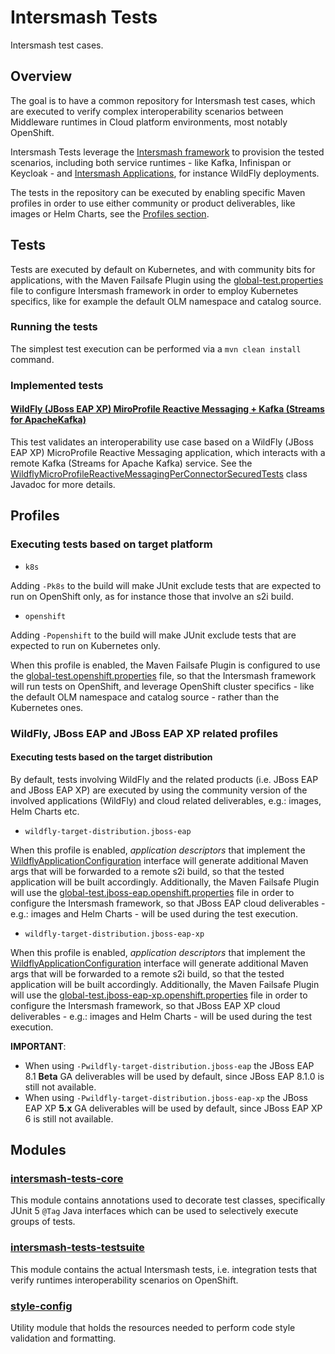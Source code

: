 # Intersmash Tests

Intersmash test cases.

## Overview

The goal is to have a common repository for Intersmash test cases, which are executed to verify complex interoperability 
scenarios between Middleware runtimes in Cloud platform environments, most notably OpenShift.

Intersmash Tests leverage the [Intersmash framework](https://github.com/Intersmash/intersmash) to provision the tested 
scenarios, including both service runtimes - like Kafka, Infinispan or Keycloak - and 
[Intersmash Applications](https://github.com/Intersmash/intersmash-applications), for instance WildFly deployments.

The tests in the repository can be executed by enabling specific Maven profiles in order to use either community or 
product deliverables, like images or Helm Charts, see the [Profiles section](#profiles).

## Tests

Tests are executed by default on Kubernetes, and with community bits for applications, with the Maven Failsafe Plugin 
using the [global-test.properties](global-test.properties) file to configure Intersmash framework in order to employ Kubernetes specifics, 
like for example the default OLM namespace and catalog source.

### Running the tests

The simplest test execution can be performed via a `mvn clean install` command.

### Implemented tests

#### [WildFly (JBoss EAP XP) MiroProfile Reactive Messaging + Kafka (Streams for ApacheKafka)](testsuite/wildfly-microprofile-reactive-messaging-kafka/src/test/java/org/jboss/intersmash/tests/wildfly/microprofile/reactive/messaging/kafka/WildflyMicroProfileReactiveMessagingPerConnectorSecuredIT.java)

This test validates an interoperability use case based on a WildFly (JBoss EAP XP) MicroProfile Reactive
Messaging application, which interacts with a remote Kafka (Streams for Apache Kafka) service.
See the [WildflyMicroProfileReactiveMessagingPerConnectorSecuredTests](testsuite/wildfly-microprofile-reactive-messaging-kafka/src/test/java/org/jboss/intersmash/tests/wildfly/microprofile/reactive/messaging/kafka/WildflyMicroProfileReactiveMessagingPerConnectorSecuredIT.java) class Javadoc for more details.

## Profiles

### Executing tests based on target platform

- `k8s`

Adding `-Pk8s` to the build will make JUnit exclude tests that are expected to run on OpenShift only, as for 
instance those that involve an s2i build.

- `openshift`

Adding `-Popenshift` to the build will make JUnit exclude tests that are expected to run on Kubernetes only. 

When this profile is enabled, the Maven Failsafe Plugin is configured to use the 
[global-test.openshift.properties](./global-test.openshift.properties) 
file, so that the Intersmash framework will run tests on OpenShift, and leverage OpenShift cluster specifics - like the 
default OLM namespace and catalog source - rather than the Kubernetes ones.

### WildFly, JBoss EAP and JBoss EAP XP related profiles

#### Executing tests based on the target distribution

By default, tests involving WildFly and the related products (i.e. JBoss EAP and JBoss EAP XP) are executed by using
the community version of the involved applications (WildFly) and cloud related deliverables, e.g.: images, Helm Charts
etc.

- `wildfly-target-distribution.jboss-eap`

When this profile is enabled, _application descriptors_ that implement the
[WildflyApplicationConfiguration](./core/src/main/java/org/jboss/intersmash/tests/wildfly/WildflyApplicationConfiguration.java)
interface will generate additional Maven args that will be forwarded to a remote s2i build, so that the tested
application will be built accordingly.
Additionally, the Maven Failsafe Plugin will use the 
[global-test.jboss-eap.openshift.properties](global-test.jboss-eap.openshift.properties)
file in order to configure the Intersmash framework, so that JBoss EAP cloud deliverables - e.g.: images and Helm 
Charts -  will be used during the test execution.


- `wildfly-target-distribution.jboss-eap-xp`

When this profile is enabled, _application descriptors_ that implement the
[WildflyApplicationConfiguration](./core/src/main/java/org/jboss/intersmash/tests/wildfly/WildflyApplicationConfiguration.java)
interface will generate additional Maven args that will be forwarded to a remote s2i build, so that the tested
application will be built accordingly.
Additionally, the Maven Failsafe Plugin will use the
[global-test.jboss-eap-xp.openshift.properties](global-test.jboss-eap-xp.openshift.properties)
file in order to configure the Intersmash framework, so that JBoss EAP XP cloud deliverables - e.g.: images and Helm
Charts -  will be used during the test execution.

**IMPORTANT**:
- When using `-Pwildfly-target-distribution.jboss-eap` the JBoss EAP 8.1 **Beta** GA deliverables will be used by default,
  since JBoss EAP 8.1.0 is still not available.
- When using `-Pwildfly-target-distribution.jboss-eap-xp` the JBoss EAP XP **5.x** GA deliverables will be used by default,
  since JBoss EAP XP 6 is still not available.

## Modules

### [intersmash-tests-core](./core)

This module contains annotations used to decorate test classes, specifically JUnit 5 `@Tag` Java interfaces which can be 
used to selectively execute groups of tests.

### [intersmash-tests-testsuite](./testsuite)

This module contains the actual Intersmash tests, i.e. integration tests that verify runtimes interoperability scenarios 
on OpenShift.

### [style-config](./style-config)

Utility module that holds the resources needed to perform code style validation and formatting. 